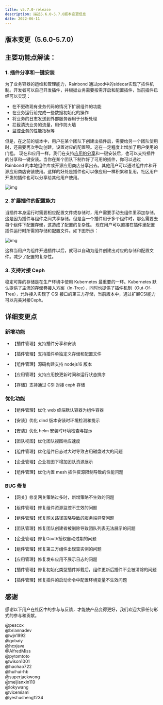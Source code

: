 ```yaml
---
title: v5.7.0-release
description: 描述5.6.0-5.7.0版本变更信息
date: 2022-06-11
---
```


<!--truncate-->

## 版本变更（5.6.0-5.7.0）

## 主要功能点解读：

### 1. 插件分享和一键安装

为了业务容器的运维和管理能力，Rainbond 通过pod中的sidecar实现了插件机制。开发者可以自己开发插件，并根据业务需要按需开启和配置插件，当前插件已经可以实现：

- 在不更改现有业务代码的情况下扩展组件的功能
- 在业务运行前完成一些数据初始化的操作
- 将业务的日志发送到外部服务器用于分析处理
- 拦截清洗业务的流量，用作防火墙
- 监控业务的性能指标等

但是，在之前的版本中，用户在某个团队下创建出插件后，需要给另一个团队使用时，还需要再次手动创建，设置对应的配置项。这在一定程度上增加了用户使用的门槛。
现在和应用一样，我们在支持[应用的分享](https://www.rainbond.com/docs/use-manual/app-store-manage/share-app)和一键安装后，也可以支持插件的分享和一键安装。当你在某个团队下制作好了可用的插件，你可以通过 Rainbond 的本地组件库或开源应用商店分享出去。其他用户可以通过组件库和开源应用商店安装使用。这样的好处是插件也可以像应用一样积累和复用，社区用户开发的插件也可以分享给其他用户使用。

![img](https://grstatic.oss-cn-shanghai.aliyuncs.com/docs/5.7/community/change/install-plugin.png)

### 2. 扩展插件的配置能力

当插件本身运行时需要相应配置文件或存储时，用户需要手动去组件里添加存储。这是因为插件与组件之间共享存储，但是当一个插件用于多个组件时，那么需要去每个组件下配置存储，这造成了配置的复杂性。
现在用户可以直接在插件里配置插件运行时所需的存储和配置文件。如下图所示：

![img](https://grstatic.oss-cn-shanghai.aliyuncs.com/docs/5.7/community/change/config-plugin.png)

这样当用户为组件开通插件以后，就可以自动为组件创建出对应的存储和配置文件。减少了配置的复杂性。

### 3. 支持对接 Ceph
稳定可靠的存储是在生产环境中使用 Kubernetes 最重要的一环。Kubernetes 默认提供了主流的存储卷接入方案（In-Tree），同时也提供了插件机制（Out-Of-Tree），允许接入实现了 CSI 接口的第三方存储，当前版本中，通过扩展CSI能力可以完美对接Ceph。

## 详细变更点

### 新增功能

- 【插件管理】支持插件分享和安装

- 【插件管理】支持插件单独定义存储和配置文件

- 【组件管理】源码构建支持 nodejs16 版本

- 【应用管理】支持应用按更新时间和运行状态排序

- 【存储】支持通过 CSI 对接 ceph 存储

### 优化功能

- 【组件管理】优化 web 终端默认容器为组件容器

- 【安装】优化 dind 版本安装时环境检测和提示

- 【安装】优化 helm 安装时环境检查与提示

- 【团队视图】优化团队视图响应速度

- 【组件管理】优化组件日志过大时导致占用磁盘过大的问题

- 【企业管理】企业视图下增加团队资源展示

- 【组件管理】优化内置 mesh 插件资源限制导致的性能问题

### BUG 修复

- 【网关】修复网关策略过多时，新增策略不生效的问题

- 【组件管理】修复组件资源监控不生效的问题

- 【组件管理】修复网关路径策略导致的服务端异常问题

- 【团队管理】修复团队创建者被删除导致团队列表无法展示的问题 

- 【企业管理】修复Oauth授权自动过期的问题

- 【组件管理】修复第三方组件出现空实例的问题

- 【应用管理】修复发布应用不展示日志的问题

- 【插件管理】修复初始化类型插件卸载后，组件更新后插件不会被清除的问题

- 【插件管理】修复插件的启动命令中配置环境变量不生效问题

## 感谢

感谢以下用户在社区中的参与与反馈，才能使产品变得更好，我们欢迎大家任何形式的参与和贡献。

@pescox   
@briannadev   
@wjn1992   
@gobaiy   
@hcxjava   
@AlfredMiss   
@pytomtoto   
@wison1001   
@haohao722   
@huihui-hb   
@superjackwong   
@meijianxin110   
@lokywang   
@vicemiami   
@yeshusheng1234   

